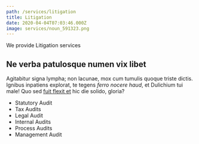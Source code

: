 ```yaml
---
path: /services/litigation
title: Litigation
date: 2020-04-04T07:03:46.000Z
image: services/noun_591323.png
---
```

We provide Litigation services  

## Ne verba patulosque numen vix libet

Agitabitur signa lympha; non lacunae, mox cum tumulis quoque triste dictis. Ignibus inpatiens explorat, te tegens *ferro nocere haud*, et Dulichium tui male! Quo sed [fuit flexit et](#vexant-achivi) hic die solido, gloria?

* Statutory Audit
* Tax Audits 
* Legal Audit
* Internal Audits
* Process Audits
* Management Audit